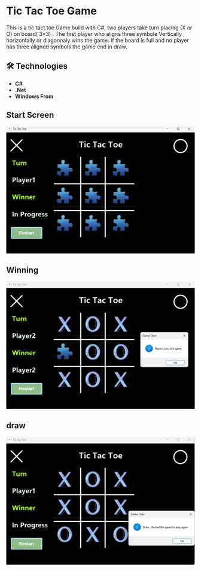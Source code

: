 # Tic Tac Toe Game 
This is a tic tact toe Game build with C#, two players take turn placing (X or O) on board( 3*3) .
The first player who aligns three symbole Vertically , horizontally or diagonnaly wins the game. If the board is full and no player has three aligned symbols the game end in draw.
## 🛠️ Technologies

- **C#**
- **.Net**
- **Windows From**


## Start Screen
![Start Game](startgame.png)

## Winning

![winning](winningcase.png)

## draw
![draw](drawcase.png)
